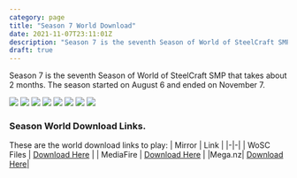 ```yaml
---
category: page
title: "Season 7 World Download"
date: 2021-11-07T23:11:01Z
description: "Season 7 is the seventh Season of World of SteelCraft SMP that takes about 2 months. The season started on August 6 and ended on November 7."
draft: true
---
```

Season 7 is the seventh Season of World of SteelCraft SMP that takes about 2 months. The season started on August 6 and ended on November 7.

![](/images/season-download/Screenshot-53-1024x576.png)
![](/images/season-download/Screenshot-58-1024x576.png)
![](/images/season-download/Screenshot-56-1024x576.png)
![](/images/season-download/Screenshot-59-1024x576.png)
![](/images/season-download/Screenshot-2021-10-25-110709.png)
![](/images/season-download/Screenshot-61-1024x576.png)
![](/images/season-download/Screenshot-54-1024x576.png)
![](/images/season-download/Screenshot-55-1024x576.png)

<div class="padding-post">

### Season World Download Links.
These are the world download links to play:
| Mirror | Link |
|-|-|
| WoSC Files | [Download Here](https://wosc.tk/WoSCSMPS7-GD) | 
| MediaFire | [Download Here](https://wosc.tk/WoSCSMPS7-MF) |
|Mega.nz| [Download Here](https://wosc.tk/WoSCSMPS7-MG)|
</div>